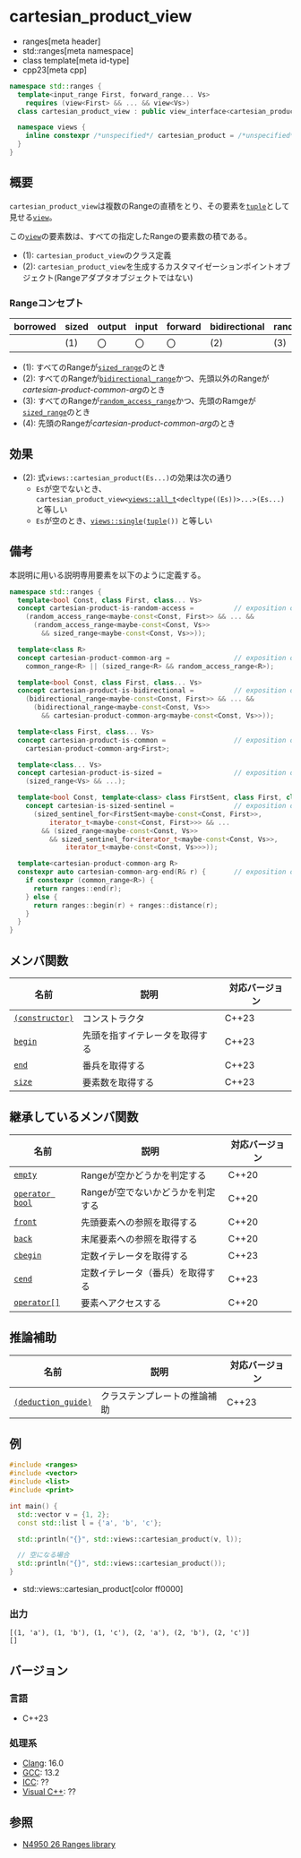 # cartesian_product_view
* ranges[meta header]
* std::ranges[meta namespace]
* class template[meta id-type]
* cpp23[meta cpp]

```cpp
namespace std::ranges {
  template<input_range First, forward_range... Vs>
    requires (view<First> && ... && view<Vs>)
  class cartesian_product_view : public view_interface<cartesian_product_view<First, Vs...>> {…… }; // (1)

  namespace views {
    inline constexpr /*unspecified*/ cartesian_product = /*unspecified*/;      // (2)
  }
}
```

## 概要

`cartesian_product_view`は複数のRangeの直積をとり、その要素を[`tuple`](/reference/tuple/tuple.md)として見せる[`view`](view.md)。

この[`view`](view.md)の要素数は、すべての指定したRangeの要素数の積である。

- (1): `cartesian_product_view`のクラス定義
- (2): `cartesian_product_view`を生成するカスタマイゼーションポイントオブジェクト(Rangeアダプタオブジェクトではない)

### Rangeコンセプト

| borrowed | sized | output | input | forward | bidirectional | random_access | contiguous | common | viewable | view |
|----------|-------|--------|-------|---------|---------------|---------------|------------|--------|----------|------|
|          | (1)   | 〇     | 〇    | 〇      | (2)           | (3)           |            | (4)    | ○       | ○   |

- (1): すべてのRangeが[`sized_range`](sized_range.md)のとき
- (2): すべてのRangeが[`bidirectional_range`](bidirectional_range.md)かつ、先頭以外のRangeが*cartesian-product-common-arg*のとき
- (3): すべてのRangeが[`random_access_range`](random_access_range.md)かつ、先頭のRamgeが[`sized_range`](sized_range.md)のとき
- (4): 先頭のRangeが*cartesian-product-common-arg*のとき

## 効果

- (2): 式`views::cartesian_product(Es...)`の効果は次の通り
    - `Es`が空でないとき、`cartesian_product_view<`[`views::all_t`](all.md)`<decltype((Es))>...>(Es...)` と等しい
    - `Es`が空のとき、[`views::single`](single_view.md)`(`[`tuple`](/reference/tuple/tuple.md)`())` と等しい


## 備考

本説明に用いる説明専用要素を以下のように定義する。

```cpp
namespace std::ranges {
  template<bool Const, class First, class... Vs>
  concept cartesian-product-is-random-access =          // exposition only
    (random_access_range<maybe-const<Const, First>> && ... &&
      (random_access_range<maybe-const<Const, Vs>>
        && sized_range<maybe-const<Const, Vs>>));

  template<class R>
  concept cartesian-product-common-arg =                // exposition only
    common_range<R> || (sized_range<R> && random_access_range<R>);

  template<bool Const, class First, class... Vs>
  concept cartesian-product-is-bidirectional =          // exposition only
    (bidirectional_range<maybe-const<Const, First>> && ... &&
      (bidirectional_range<maybe-const<Const, Vs>>
        && cartesian-product-common-arg<maybe-const<Const, Vs>>));

  template<class First, class... Vs>
  concept cartesian-product-is-common =                 // exposition only
    cartesian-product-common-arg<First>;

  template<class... Vs>
  concept cartesian-product-is-sized =                  // exposition only
    (sized_range<Vs> && ...);

  template<bool Const, template<class> class FirstSent, class First, class... Vs>
    concept cartesian-is-sized-sentinel =               // exposition only
      (sized_sentinel_for<FirstSent<maybe-const<Const, First>>,
          iterator_t<maybe-const<Const, First>>> && ...
        && (sized_range<maybe-const<Const, Vs>>
          && sized_sentinel_for<iterator_t<maybe-const<Const, Vs>>,
              iterator_t<maybe-const<Const, Vs>>>));

  template<cartesian-product-common-arg R>
  constexpr auto cartesian-common-arg-end(R& r) {       // exposition only
    if constexpr (common_range<R>) {
      return ranges::end(r);
    } else {
      return ranges::begin(r) + ranges::distance(r);
    }
  }
}
```

## メンバ関数

| 名前                                             | 説明                             | 対応バージョン |
|--------------------------------------------------|----------------------------------|----------------|
| [`(constructor)`](cartesian_product_view/op_constructor.md.nolink)  | コンストラクタ                   | C++23          |
| [`begin`](cartesian_product_view/begin.md.nolink)                   | 先頭を指すイテレータを取得する   | C++23          |
| [`end`](cartesian_product_view/end.md.nolink)                       | 番兵を取得する                   | C++23          |
| [`size`](cartesian_product_view/size.md.nolink)                     | 要素数を取得する                 | C++23          |

## 継承しているメンバ関数

| 名前                                         | 説明                              | 対応バージョン |
|----------------------------------------------|-----------------------------------|----------------|
| [`empty`](view_interface/empty.md)           | Rangeが空かどうかを判定する       | C++20          |
| [`operator bool`](view_interface/op_bool.md) | Rangeが空でないかどうかを判定する | C++20          |
| [`front`](view_interface/front.md)           | 先頭要素への参照を取得する        | C++20          |
| [`back`](view_interface/back.md)             | 末尾要素への参照を取得する        | C++20          |
| [`cbegin`](view_interface/cbegin.md)         | 定数イテレータを取得する          | C++23          |
| [`cend`](view_interface/cend.md)             | 定数イテレータ（番兵）を取得する  | C++23          |
| [`operator[]`](view_interface/op_at.md)      | 要素へアクセスする                | C++20          |

## 推論補助

| 名前                                                  | 説明                         | 対応バージョン |
|-------------------------------------------------------|------------------------------|----------------|
| [`(deduction_guide)`](cartesian_product_view/op_deduction_guide.md.nolink) | クラステンプレートの推論補助 | C++23          |

## 例
```cpp example
#include <ranges>
#include <vector>
#include <list>
#include <print>

int main() {
  std::vector v = {1, 2};
  const std::list l = {'a', 'b', 'c'};

  std::println("{}", std::views::cartesian_product(v, l));

  // 空になる場合
  std::println("{}", std::views::cartesian_product());
}
```
* std::views::cartesian_product[color ff0000]

### 出力
```
[(1, 'a'), (1, 'b'), (1, 'c'), (2, 'a'), (2, 'b'), (2, 'c')]
[]
```

## バージョン
### 言語
- C++23

### 処理系
- [Clang](/implementation.md#clang): 16.0
- [GCC](/implementation.md#gcc): 13.2
- [ICC](/implementation.md#icc): ??
- [Visual C++](/implementation.md#visual_cpp): ??

## 参照
- [N4950 26 Ranges library](https://timsong-cpp.github.io/cppwp/n4950/ranges)
